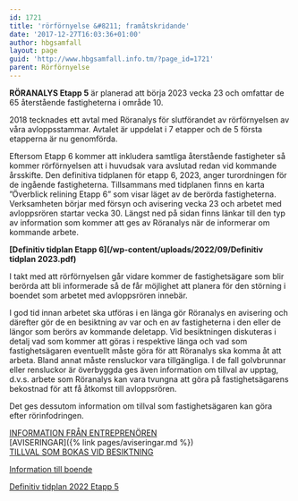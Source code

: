 ```yaml
---
id: 1721
title: 'rörförnyelse &#8211; framåtskridande'
date: '2017-12-27T16:03:36+01:00'
author: hbgsamfall
layout: page
guid: 'http://www.hbgsamfall.info.tm/?page_id=1721'
parent: Rörförnyelse
---
```


**RÖRANALYS Etapp 5** är planerad att börja 2023 vecka 23 och omfattar de 65 återstående fastigheterna i område 10.  

2018 tecknades ett avtal med Röranalys för slutförandet av rörförnyelsen av våra avloppsstammar. Avtalet är uppdelat i 7 etapper och de 5 första etapperna är nu genomförda.

Eftersom Etapp 6 kommer att inkludera samtliga återstående fastigheter så kommer rörförnyelsen att i huvudsak vara avslutad redan vid kommande årsskifte. Den definitiva tidplanen för etapp 6, 2023, anger turordningen för de ingående fastigheterna. Tillsammans med tidplanen finns en karta ”Överblick relining Etapp 6” som visar läget av de berörda fastigheterna. Verksamheten börjar med försyn och avisering vecka 23 och arbetet med avloppsrören startar vecka 30. Längst ned på sidan finns länkar till den typ av information som kommer att ges av Röranalys när de informerar om kommande arbete.

**[Definitiv tidplan Etapp 6](/wp-content/uploads/2022/09/Definitiv tidplan 2023.pdf)**  

I takt med att rörförnyelsen går vidare kommer de fastighetsägare som blir berörda att bli informerade så de får möjlighet att planera för den störning i boendet som arbetet med avloppsrören innebär.

I god tid innan arbetet ska utföras i en länga gör Röranalys en avisering och därefter gör de en besiktning av var och en av fastigheterna i den eller de längor som berörs av kommande deletapp. Vid besiktningen diskuteras i detalj vad som kommer att göras i respektive länga och vad som fastighetsägaren eventuellt måste göra för att Röranalys ska komma åt att arbeta. Bland annat måste rensluckor vara tillgängliga. I de fall golvbrunnar eller rensluckor är överbyggda ges även information om tillval av upptag, d.v.s. arbete som Röranalys kan vara tvungna att göra på fastighetsägarens bekostnad för att få åtkomst till avloppsrören. 

Det ges dessutom information om tillval som fastighetsägaren kan göra efter rörinfodringen.

[INFORMATION FRÅN ENTREPRENÖREN](/wp-content/uploads/2018/06/stamrenoveringhässelbygårds-samfällighetsförening-folder.pdf)  
[AVISERINGAR]({% link pages/aviseringar.md %})  
[TILLVAL SOM BOKAS VID BESIKTNING](/wp-content/uploads/2022/Beställningsavi.pdf) 

[Information till boende](/wp-content/uploads/2022/03/Etapp-5-Information-till-boende.pdf)

[Definitiv tidplan 2022 Etapp 5](/wp-content/uploads/2022/05/Definitiv-tidplan-2022-Etapp-5.pdf)

